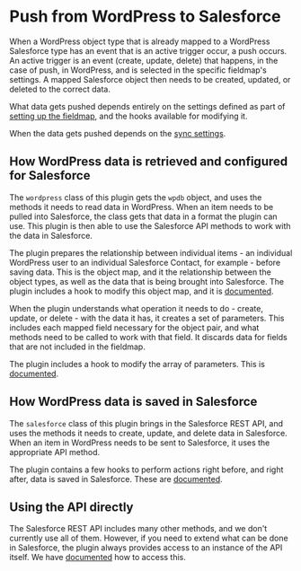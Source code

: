# Push from WordPress to Salesforce

When a WordPress object type that is already mapped to a WordPress Salesforce type has an event that is an active trigger occur, a push occurs. An active trigger is an event (create, update, delete) that happens, in the case of push, in WordPress, and is selected in the specific fieldmap's settings. A mapped Salesforce object then needs to be created, updated, or deleted to the correct data.

What data gets pushed depends entirely on the settings defined as part of [setting up the fieldmap](./mapping.md), and the hooks available for modifying it.

When the data gets pushed depends on the [sync settings](./syncing-setup.md).

## How WordPress data is retrieved and configured for Salesforce

The `wordpress` class of this plugin gets the `wpdb` object, and uses the methods it needs to read data in WordPress. When an item needs to be pulled into Salesforce, the class gets that data in a format the plugin can use. This plugin is then able to use the Salesforce API methods to work with the data in Salesforce.

The plugin prepares the relationship between individual items - an individual WordPress user to an individual Salesforce Contact, for example - before saving data. This is the object map, and it the relationship between the object types, as well as the data that is being brought into Salesforce. The plugin includes a hook to modify this object map, and it is [documented](./extending-mapping-object.md#salesforce-push).

When the plugin understands what operation it needs to do - create, update, or delete - with the data it has, it creates a set of parameters. This includes each mapped field necessary for the object pair, and what methods need to be called to work with that field. It discards data for fields that are not included in the fieldmap.

The plugin includes a hook to modify the array of parameters. This is [documented](extending-parameters.md#salesforce-push).

## How WordPress data is saved in Salesforce

The `salesforce` class of this plugin brings in the Salesforce REST API, and uses the methods it needs to create, update, and delete data in Salesforce. When an item in WordPress needs to be sent to Salesforce, it uses the appropriate API method.

The plugin contains a few hooks to perform actions right before, and right after, data is saved in Salesforce. These are [documented](./extending-before-and-after-saving.md#salesforce-push).

## Using the API directly

The Salesforce REST API includes many other methods, and we don't currently use all of them. However, if you need to extend what can be done in Salesforce, the plugin always provides access to an instance of the API itself. We have [documented](./accessing-salesforce-object.md) how to access this.